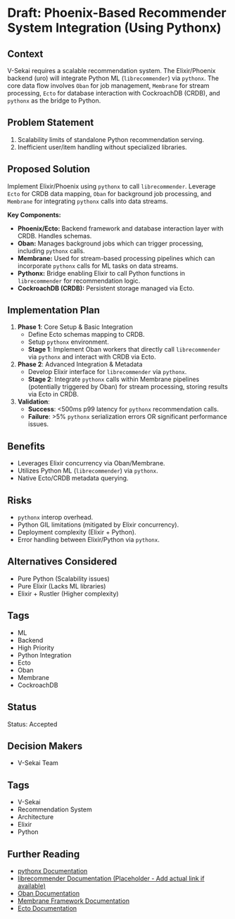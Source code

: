 # Draft: Phoenix-Based Recommender System Integration (Using Pythonx)

## **Context**

V-Sekai requires a scalable recommendation system. The Elixir/Phoenix backend (uro) will integrate Python ML (`librecommender`) via `pythonx`. The core data flow involves `Oban` for job management, `Membrane` for stream processing, `Ecto` for database interaction with CockroachDB (CRDB), and `pythonx` as the bridge to Python.

## **Problem Statement**

1.  Scalability limits of standalone Python recommendation serving.
2.  Inefficient user/item handling without specialized libraries.

## **Proposed Solution**

Implement Elixir/Phoenix using `pythonx` to call `librecommender`. Leverage `Ecto` for CRDB data mapping, `Oban` for background job processing, and `Membrane` for integrating `pythonx` calls into data streams.

**Key Components:**

- **Phoenix/Ecto:** Backend framework and database interaction layer with CRDB. Handles schemas.
- **Oban:** Manages background jobs which can trigger processing, including `pythonx` calls.
- **Membrane:** Used for stream-based processing pipelines which can incorporate `pythonx` calls for ML tasks on data streams.
- **Pythonx:** Bridge enabling Elixir to call Python functions in `librecommender` for recommendation logic.
- **CockroachDB (CRDB):** Persistent storage managed via Ecto.

## **Implementation Plan**

1.  **Phase 1**: Core Setup & Basic Integration
    - Define Ecto schemas mapping to CRDB.
    - Setup `pythonx` environment.
    - **Stage 1**: Implement Oban workers that directly call `librecommender` via `pythonx` and interact with CRDB via Ecto.
2.  **Phase 2**: Advanced Integration & Metadata
    - Develop Elixir interface for `librecommender` via `pythonx`.
    - **Stage 2**: Integrate `pythonx` calls within Membrane pipelines (potentially triggered by Oban) for stream processing, storing results via Ecto in CRDB.
3.  **Validation**:
    - **Success**: <500ms p99 latency for `pythonx` recommendation calls.
    - **Failure**: >5% `pythonx` serialization errors OR significant performance issues.

## **Benefits**

- Leverages Elixir concurrency via Oban/Membrane.
- Utilizes Python ML (`librecommender`) via `pythonx`.
- Native Ecto/CRDB metadata querying.

## **Risks**

- `pythonx` interop overhead.
- Python GIL limitations (mitigated by Elixir concurrency).
- Deployment complexity (Elixir + Python).
- Error handling between Elixir/Python via `pythonx`.

## **Alternatives Considered**

- Pure Python (Scalability issues)
- Pure Elixir (Lacks ML libraries)
- Elixir + Rustler (Higher complexity)

## **Tags**

- ML
- Backend
- High Priority
- Python Integration
- Ecto
- Oban
- Membrane
- CockroachDB

## Status

Status: Accepted <!-- Draft | Proposed | Rejected | Accepted | Deprecated | Superseded by -->

## Decision Makers

- V-Sekai Team

## Tags

- V-Sekai
- Recommendation System
- Architecture
- Elixir
- Python

## Further Reading

- [pythonx Documentation](https://github.com/elixir-python/pythonx)
- [librecommender Documentation (Placeholder - Add actual link if available)](URL_TO_LIBRECOMMENDER)
- [Oban Documentation](https://getoban.pro/docs/stable/Oban.html)
- [Membrane Framework Documentation](https://membraneframework.org/guide)
- [Ecto Documentation](https://hexdocs.pm/ecto/Ecto.html)
